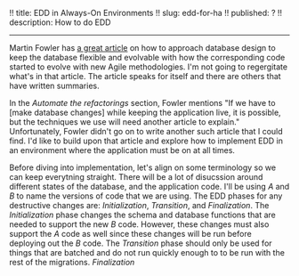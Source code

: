 !! title: EDD in Always-On Environments
!! slug: edd-for-ha
!! published: ?
!! description: How to do EDD

---

Martin Fowler has [a great article](https://martinfowler.com/articles/evodb.html) on how to approach database design to
keep the database flexible and evolvable with how the corresponding code started to evolve with new Agile methodologies.
I'm not going to regergitate what's in that article. The article speaks for itself and there are others that have
written summaries.

In the *Automate the refactorings* section, Fowler mentions "If we have to [make database changes] while keeping the
application live, it is possible, but the techniques we use will need another article to explain." Unfortunately, Fowler
didn't go on to write another such article that I could find. I'd like to build upon that article and explore how to
implement EDD in an environment where the application must be on at all times.

Before diving into implementation, let's align on some terminology so we can keep everytning straight. There will be a
lot of disucssion around different states of the database, and the application code. I'll be using *A* and *B* to name
the versions of code that we are using. The EDD phases for any destructive changes are: *Initialization*, *Transition*,
and *Finalization*. The *Initialization* phase changes the schema and database functions that are needed to support the
new *B* code. However, these changes must also support the *A* code as well since these changes will be run before
deploying out the *B* code. The *Transition* phase should only be used for things that are batched and do not run
quickly enough to to be run with the rest of the migrations. *Finalization* 

